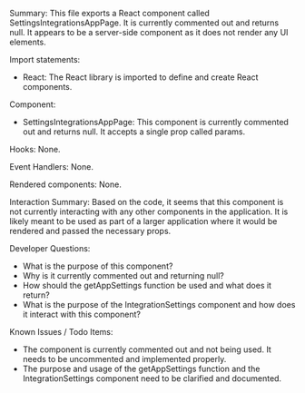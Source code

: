 Summary:
This file exports a React component called SettingsIntegrationsAppPage. It is currently commented out and returns null. It appears to be a server-side component as it does not render any UI elements.

Import statements:
- React: The React library is imported to define and create React components.

Component:
- SettingsIntegrationsAppPage: This component is currently commented out and returns null. It accepts a single prop called params.

Hooks:
None.

Event Handlers:
None.

Rendered components:
None.

Interaction Summary:
Based on the code, it seems that this component is not currently interacting with any other components in the application. It is likely meant to be used as part of a larger application where it would be rendered and passed the necessary props.

Developer Questions:
- What is the purpose of this component?
- Why is it currently commented out and returning null?
- How should the getAppSettings function be used and what does it return?
- What is the purpose of the IntegrationSettings component and how does it interact with this component?

Known Issues / Todo Items:
- The component is currently commented out and not being used. It needs to be uncommented and implemented properly.
- The purpose and usage of the getAppSettings function and the IntegrationSettings component need to be clarified and documented.